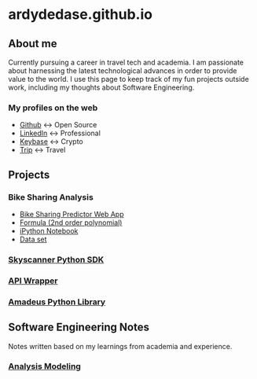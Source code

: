 # ardydedase.github.io

## About me

Currently pursuing a career in travel tech and academia.
I am passionate about harnessing the latest technological advances in order to provide value to the world.
I use this page to keep track of my fun projects outside work, including my thoughts about Software Engineering.

### My profiles on the web
- [Github](https://github.com/ardydedase) <-> Open Source
- [LinkedIn](https://www.linkedin.com/in/ardydedase) <-> Professional
- [Keybase](https://keybase.io/ardydedase) <-> Crypto
- [Trip](https://www.trip.skyscanner.com/user/ardy-dedase) <-> Travel

## Projects

### Bike Sharing Analysis

- [Bike Sharing Predictor Web App](https://ardydedase.github.io/bike-sharing-predictor/index.html)
- [Formula (2nd order polynomial)](https://github.com/ardydedase/ardydedase.github.io/blob/master/bike-sharing-predictor/script.js#L31)
- [iPython Notebook](https://github.com/ardydedase/bike-sharing-analysis/blob/master/bike-sharing.ipynb)
- [Data set](https://github.com/ardydedase/bike-sharing-analysis/tree/master/Bike-Sharing-Dataset)

### [Skyscanner Python SDK](https://github.com/Skyscanner/skyscanner-python-sdk)

### [API Wrapper](https://github.com/ardydedase/apiwrapper)

### [Amadeus Python Library](https://github.com/ardydedase/amadeus-python)

## Software Engineering Notes

Notes written based on my learnings from academia and experience.

### [Analysis Modeling](https://github.com/ardydedase/ardydedase.github.io/blob/master/content/software-engineering/analysis-modeling.md#analysis-modeling)
